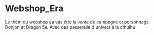 ﻿# Webshop_Era
Le thèm du webshop ça vas être la vente de campagne et personnage Donjon et Dragon 5e. Avec des passerelle d'univers à la cthulhu
